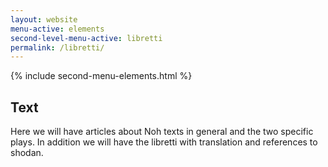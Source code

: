 ```yaml
---
layout: website
menu-active: elements
second-level-menu-active: libretti
permalink: /libretti/
---
```


{% include second-menu-elements.html %}

<main class="page-content">
  <div class="text-container">
    <h2>Text</h2>
    <p>Here we will have articles about Noh texts in general and the two specific plays. In addition we will have the libretti with translation and references to shodan.</p>
  </div>
</main>
